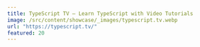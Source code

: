 ```yaml
---
title: TypeScript TV — Learn TypeScript with Video Tutorials
image: /src/content/showcase/_images/typescript.tv.webp
url: "https://typescript.tv/"
featured: 20
---
```

